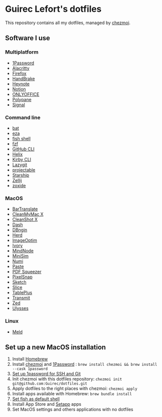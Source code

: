 # Guirec Lefort's dotfiles

This repository contains all my dotfiles, managed by [chezmoi](https://github.com/twpayne/chezmoi).

## Software I use

### Multiplatform

- [1Password](https://1password.com/)
- [Alacritty](https://alacritty.org/)
- [Firefox](https://mozilla.org/firefox)
- [HandBrake](https://handbrake.fr/)
- [Heynote](https://heynote.com/)
- [Notion](https://www.notion.so/)
- [ONLYOFFICE](https://www.onlyoffice.com/)
- [Polypane](https://polypane.app/)
- [Signal](https://www.signal.org/)

### Command line

- [bat](https://github.com/sharkdp/bat)
- [eza](https://github.com/eza-community/eza)
- [fish shell](https://fishshell.com/)
- [fzf](https://github.com/junegunn/fzf)
- [GitHub CLI](https://cli.github.com/)
- [Helix](https://helix-editor.com/)
- [Kirby CLI](https://github.com/getkirby/cli)
- [Lazygit](https://github.com/jesseduffield/lazygit)
- [projectable](https://github.com/dzfrias/projectable)
- [Starship](https://starship.rs/)
- [Zellij](https://zellij.dev/)
- [zoxide](https://github.com/ajeetdsouza/zoxide)

### MacOS

- [BarTranslate](https://github.com/ThijmenDam/BarTranslate)
- [CleanMyMac X](https://setapp.com/apps/cleanmymac)
- [CleanShot X](https://setapp.com/apps/cleanshot)
- [Dash](https://setapp.com/apps/dash)
- [DBngin](https://dbngin.com/)
- [Herd](https://herd.laravel.com/)
- [ImageOptim](https://imageoptim.com/)
- [Ivory](https://tapbots.com/ivory/)
- [MindNode](https://setapp.com/apps/mindnode)
- [MiniSim](https://www.minisim.app/)
- [Numi](https://setapp.com/apps/numi)
- [Paste](https://setapp.com/apps/paste)
- [PDF Squeezer](https://setapp.com/apps/pdf-squeezer)
- [PixelSnap](https://setapp.com/apps/pixelsnap)
- [Sketch](https://www.sketch.com/)
- [Slice](https://github.com/source-foundry/Slice)
- [TablePlus](https://setapp.com/apps/tableplus)
- [Transmit](https://www.panic.com/transmit/)
- [Zed](https://zed.dev/)
- [Ulysses](https://setapp.com/fr/apps/ulysses)

### Linux

- [Meld](https://meldmerge.org/)

## Set up a new MacOS installation

1. Install [Homebrew](https://brew.sh/)
2. Install [chezmoi](https://github.com/twpayne/chezmoi) and [1Password](https://1password.com/) : `brew install chezmoi && brew install --cask 1password`
3. [Set up 1password for SSH and Git](https://developer.1password.com/docs/ssh)
4. Init chezmoi with this dotfiles repository: `chezmoi init git@github.com:Guirec/dotfiles.git`
5. Apply dotfiles to the right places with chezmoi: `chezmoi apply`
6. Install apps available with Homebrew: `brew bundle install`
7. [Set fish as default shell](https://fishshell.com/docs/current/#default-shell)
8. Install App Store and [Setapp](https://setapp.com/) apps
9. Set MacOS settings and others applications with no dotfiles
